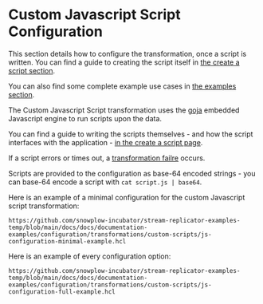 # Custom Javascript Script Configuration

This section details how to configure the transformation, once a script is written. You can find a guide to creating the script itself in [the create a script section](./create-a-script.md).

You can also find some complete example use cases in [the examples section](./examples/).

The Custom Javascript Script transformation uses the [goja](https://pkg.go.dev/github.com/dop251/goja) embedded Javascript engine to run scripts upon the data.

You can find a guide to writing the scripts themselves - and how the script interfaces with the application - [in the create a script page](./create-a-script.md).

If a script errors or times out, a [transformation failre](/docs/pipeline-components-and-applications/stream-replicator/concepts/failure-model.md) occurs.

Scripts are provided to the configuration as base-64 encoded strings - you can base-64 encode a script with `cat script.js | base64`.

Here is an example of a minimal configuration for the custom Javascript script transformation:

```hcl reference
https://github.com/snowplow-incubator/stream-replicator-examples-temp/blob/main/docs/docs/documentation-examples/configuration/transformations/custom-scripts/js-configuration-minimal-example.hcl
```

Here is an example of every configuration option:

```hcl reference
https://github.com/snowplow-incubator/stream-replicator-examples-temp/blob/main/docs/docs/documentation-examples/configuration/transformations/custom-scripts/js-configuration-full-example.hcl
```
